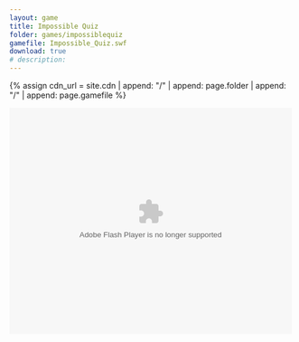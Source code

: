 ```yaml
---
layout: game
title: Impossible Quiz
folder: games/impossiblequiz
gamefile: Impossible_Quiz.swf
download: true
# description: 
---
```



{% assign cdn_url = site.cdn | append: "/" | append: page.folder | append: "/" | append: page.gamefile %}

<embed src="{{ cdn_url }}" flashvars="" base="" quality="high" allowscriptaccess="always" allowfullscreen="true" wmode="window" width="500" height="400" type="application/x-shockwave-flash" pluginspage="http://www.macromedia.com/go/getflashplayer">
